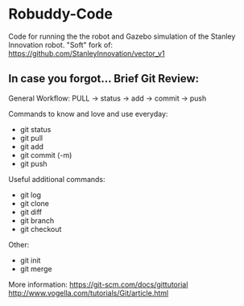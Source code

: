 Robuddy-Code
======
Code for running the the robot and Gazebo simulation of the Stanley Innovation robot. "Soft" fork of:
https://github.com/StanleyInnovation/vector_v1

In case you forgot...
Brief Git Review:
---
General Workflow:
PULL -> status -> add -> commit -> push

Commands to know and love and use everyday:
+ git status
+ git pull
+ git add
+ git commit (-m)
+ git push

Useful additional commands:
+ git log
+ git clone
+ git diff
+ git branch
+ git checkout <branch-name>

Other:
+ git init
+ git merge

More information:
https://git-scm.com/docs/gittutorial
http://www.vogella.com/tutorials/Git/article.html